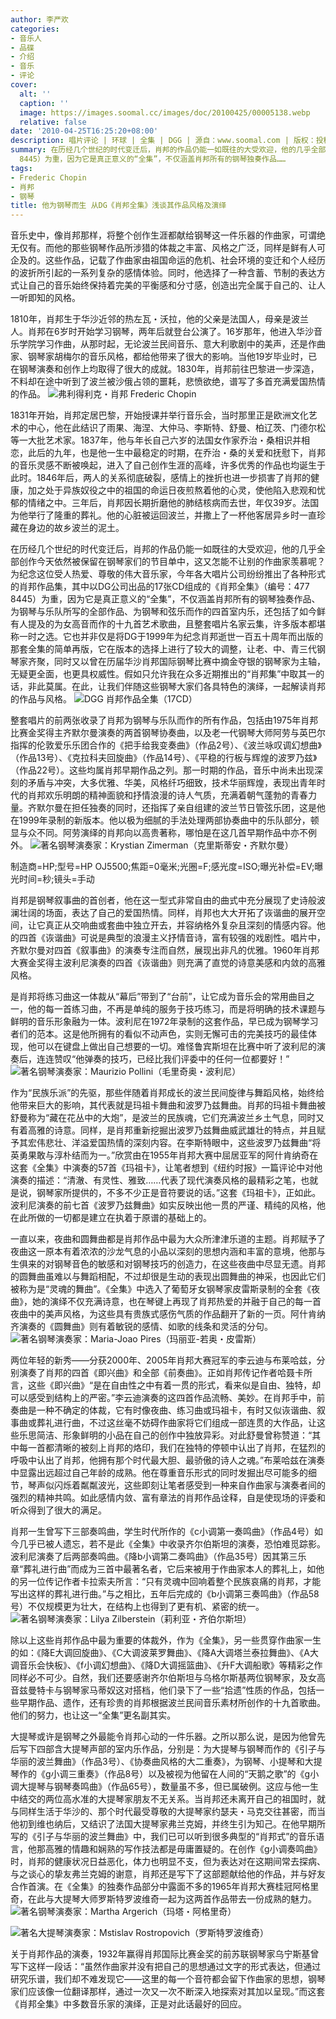 ```yaml
---
author: 李严欢
categories:
- 音乐人
- 品碟
- 介绍
- 音乐
- 评论
cover:
  alt: ''
  caption: ''
  image: https://images.soomal.cc/images/doc/20100425/00005138.webp
  relative: false
date: '2010-04-25T16:25:20+08:00'
description: 唱片评论 | 环球 | 全集 | DGG | 源自：www.soomal.com | 版权：投稿 |  平均/总评分：09.00/45
summary: 在历经几个世纪的时代变迁后，肖邦的作品仍能一如既往的大受欢迎，他的几乎全部创作今天依然被保留在钢琴家们的节目单中，这又怎能不让别的作曲家羡慕呢？为纪念这位受人热爱、尊敬的伟大音乐家，今年各大唱片公司纷纷推出了各种形式的肖邦作品集，其中以DG公司出品的17张CD组成的《肖邦全集》（编号：477
  8445）为重，因为它是真正意义的“全集”，不仅涵盖肖邦所有的钢琴独奏作品……
tags:
- Frederic Chopin
- 肖邦
- 钢琴
title: 他为钢琴而生 从DG《肖邦全集》浅谈其作品风格及演绎
---
```


音乐史中，像肖邦那样，将整个创作生涯都献给钢琴这一件乐器的作曲家，可谓绝无仅有。而他的那些钢琴作品所涉猎的体裁之丰富、风格之广泛，同样是鲜有人可企及的。这些作品，记载了作曲家由祖国命运的危机、社会环境的变迁和个人经历的波折所引起的一系列复杂的感情体验。同时，他选择了一种含蓄、节制的表达方式让自己的音乐始终保持着完美的平衡感和分寸感，创造出完全属于自己的、让人一听即知的风格。

1810年，肖邦生于华沙近邻的热左瓦・沃拉，他的父亲是法国人，母亲是波兰人。肖邦在6岁时开始学习钢琴，两年后就登台公演了。16岁那年，他进入华沙音乐学院学习作曲，从那时起，无论波兰民间音乐、意大利歌剧中的美声，还是作曲家、钢琴家胡梅尔的音乐风格，都给他带来了很大的影响。当他19岁毕业时，已在钢琴演奏和创作上均取得了很大的成就。1830年，肖邦前往巴黎进一步深造，不料却在途中听到了波兰被沙俄占领的噩耗，悲愤欲绝，谱写了多首充满爱国热情的作品。
![弗利得利克・肖邦 Frederic Chopin](https://images.soomal.cc/images/doc/20100228/00004219.webp)





1831年开始，肖邦定居巴黎，开始授课并举行音乐会，当时那里正是欧洲文化艺术的中心，他在此结识了雨果、海涅、大仲马、李斯特、舒曼、柏辽茨、门德尔松等一大批艺术家。1837年，他与年长自己六岁的法国女作家乔治・桑相识并相恋，此后的九年，也是他一生中最稳定的时期，在乔治・桑的关爱和抚慰下，肖邦的音乐灵感不断被唤起，进入了自己创作生涯的高峰，许多优秀的作品也均诞生于此时。1846年后，两人的关系彻底破裂，感情上的挫折也进一步损害了肖邦的健康，加之处于异族奴役之中的祖国的命运日夜煎熬着他的心灵，使他陷入悲观和忧郁的情绪之中。三年后，肖邦因长期折磨他的肺结核病而去世，年仅39岁。法国为他举行了隆重的葬礼。他的心脏被运回波兰，并撒上了一杯他客居异乡时一直珍藏在身边的故乡波兰的泥土。

在历经几个世纪的时代变迁后，肖邦的作品仍能一如既往的大受欢迎，他的几乎全部创作今天依然被保留在钢琴家们的节目单中，这又怎能不让别的作曲家羡慕呢？为纪念这位受人热爱、尊敬的伟大音乐家，今年各大唱片公司纷纷推出了各种形式的肖邦作品集，其中以DG公司出品的17张CD组成的《肖邦全集》（编号：477 8445）为重，因为它是真正意义的“全集”，不仅涵盖肖邦所有的钢琴独奏作品、为钢琴与乐队所写的全部作品、为钢琴和弦乐而作的四首室内乐，还包括了如今鲜有人提及的为女高音而作的十九首艺术歌曲，且整套唱片名家云集，许多版本都堪称一时之选。它也并非仅是将DG于1999年为纪念肖邦逝世一百五十周年而出版的那套全集的简单再版，它在版本的选择上进行了较大的调整，让老、中、青三代钢琴家齐聚，同时又以曾在历届华沙肖邦国际钢琴比赛中摘金夺银的钢琴家为主轴，无疑更全面，也更具权威性。假如只允许我在众多近期推出的“肖邦集”中取其一的话，非此莫属。在此，让我们伴随这些钢琴大家们各具特色的演绎，一起解读肖邦的作品与风格。
![DGG 肖邦作品全集（17CD）](https://images.soomal.cc/images/doc/20100425/00005138.webp)





整套唱片的前两张收录了肖邦为钢琴与乐队而作的所有作品，包括由1975年肖邦比赛金奖得主齐默尔曼演奏的两首钢琴协奏曲，以及老一代钢琴大师阿劳与英巴尔指挥的伦敦爱乐乐团合作的《把手给我变奏曲》（作品2号）、《波兰咏叹调幻想曲》（作品13号）、《克拉科夫回旋曲》（作品14号）、《平稳的行板与辉煌的波罗乃兹》（作品22号）。这些均属肖邦早期作品之列。那一时期的作品，音乐中尚未出现深刻的矛盾与冲突，大多优雅、华美，风格纤巧细致，技术华丽辉煌，表现出青年时代的肖邦欢乐明朗的精神面貌和抒情浪漫的诗人气质，充满着朝气蓬勃的青春力量。齐默尔曼在担任独奏的同时，还指挥了亲自组建的波兰节日管弦乐团，这是他在1999年录制的新版本。他以极为细腻的手法处理两部协奏曲中的乐队部分，顿显与众不同。阿劳演绎的肖邦向以高贵著称，哪怕是在这几首早期作品中亦不例外。
![著名钢琴演奏家：Krystian Zimerman（克里斯蒂安・齐默尔曼）](https://images.soomal.cc/images/doc/20100425/00005139.webp)

制造商=HP;型号=HP OJ5500;焦距=0毫米;光圈=F;感光度=ISO;曝光补偿=EV;曝光时间=秒;镜头=手动



肖邦是钢琴叙事曲的首创者，他在这一型式非常自由的曲式中充分展现了史诗般波澜壮阔的场面，表达了自己的爱国热情。同样，肖邦也大大开拓了诙谐曲的展开空间，让它真正从交响曲或套曲中独立开去，并容纳格外复杂且深刻的情感内容。他的四首《诙谐曲》可说是典型的浪漫主义抒情音诗，富有较强的戏剧性。唱片中，齐默尔曼对四首《叙事曲》的演奏专注而自然，展现出非凡的优雅。1960年肖邦大赛金奖得主波利尼演奏的四首《诙谐曲》则充满了直觉的诗意美感和内敛的高雅风格。

是肖邦将练习曲这一体裁从“幕后”带到了“台前”，让它成为音乐会的常用曲目之一，他的每一首练习曲，不再是单纯的服务于技巧练习，而是将明确的技术课题与鲜明的音乐形象融为一体。波利尼在1972年录制的这套作品，早已成为钢琴学习者们的范本。这是他所拥有的看似不动声色，实则无懈可击的完美技巧的最佳体现，他可以在键盘上做出自己想要的一切。难怪鲁宾斯坦在比赛中听了波利尼的演奏后，连连赞叹“他弹奏的技巧，已经比我们评委中的任何一位都要好！” 
![著名钢琴演奏家：Maurizio Pollini（毛里奇奥・波利尼）](https://images.soomal.cc/images/doc/20100425/00005140.webp)





作为“民族乐派”的先驱，那些伴随着肖邦成长的波兰民间旋律与舞蹈风格，始终给他带来巨大的影响，其代表就是玛祖卡舞曲和波罗乃兹舞曲。肖邦的玛祖卡舞曲被舒曼称为“藏在花丛中的大炮”，是波兰的民族魂，它们充满波兰乡土气息，同时又有着高雅的诗意。同样，是肖邦重新挖掘出波罗乃兹舞曲威武雄壮的特点，并且赋予其宏伟悲壮、洋溢爱国热情的深刻内容。在李斯特眼中，这些波罗乃兹舞曲“将英勇果敢与淳朴结而为一。”欣赏由在1955年肖邦大赛中屈居亚军的阿什肯纳奇在这套《全集》中演奏的57首《玛祖卡》，让笔者想到《纽约时报》一篇评论中对他演奏的描述：“清澈、有灵性、雅致……代表了现代演奏风格的最精彩之笔，也就是说，钢琴家所提供的，不多不少正是音符要说的话。”这套《玛祖卡》，正如此。波利尼演奏的前七首《波罗乃兹舞曲》如实反映出他一贯的严谨、精纯的风格，他在此所做的一切都是建立在执着于原谱的基础上的。

一直以来，夜曲和圆舞曲都是肖邦作品中最为大众所津津乐道的主题。肖邦赋予了夜曲这一原本有着浓浓的沙龙气息的小品以深刻的思想内涵和丰富的意境，他那与生俱来的对钢琴音色的敏感和对钢琴技巧的创造力，在这些夜曲中尽显无遗。肖邦的圆舞曲虽难以与舞蹈相配，不过却很是生动的表现出圆舞曲的神采，也因此它们被称为是“灵魂的舞曲”。《全集》中选入了葡萄牙女钢琴家皮雷斯录制的全套《夜曲》，她的演绎不仅充满诗意，也在琴键上再现了肖邦热爱的并融于自己的每一首夜曲中的美声风格，为这些具有贵族式感伤气质的作品翻开了新的一页。阿什肯纳齐演奏的《圆舞曲》则有着敏锐的感情、如歌的线条和灵活的分句。
![著名钢琴演奏家：Maria-Joao Pires（玛丽亚-若奥・皮雷斯）](https://images.soomal.cc/images/doc/20100425/00005141.webp)





两位年轻的新秀――分获2000年、2005年肖邦大赛冠军的李云迪与布莱哈兹，分别演奏了肖邦的四首《即兴曲》和全部《前奏曲》。正如肖邦传记作者哈聂卡所言，这些《即兴曲》“是在自由性之中有着一贯的形式，看来似是自由、独特，却可以感受到结构上的严密。”李云迪演奏的这四首作品流畅、美妙。在肖邦手中，前奏曲是一种不确定的体裁，它有时像夜曲、练习曲或玛祖卡，有时又似诙谐曲、叙事曲或葬礼进行曲，不过这丝毫不妨碍作曲家将它们组成一部连贯的大作品，让这些乐思简洁、形象鲜明的小品在自己的创作中独放异彩。对此舒曼曾称赞道：“其中每一首都清晰的被刻上肖邦的烙印，我们在独特的停顿中认出了肖邦，在猛烈的呼吸中认出了肖邦，他拥有那个时代最大胆、最骄傲的诗人之魂。”布莱哈兹在演奏中显露出远超过自己年龄的成熟。他在尊重音乐形式的同时发掘出尽可能多的细节，琴声似闪烁着粼粼波光，这些即刻让笔者感受到一种来自作曲家与演奏者间的强烈的精神共鸣。如此感情内敛、富有章法的肖邦作品诠释，自是使现场的评委和听众得到了很大的满足。

肖邦一生曾写下三部奏鸣曲，学生时代所作的《c小调第一奏鸣曲》（作品4号）如今几乎已被人遗忘，若不是此《全集》中收录齐尔伯斯坦的演奏，恐怕难觅踪影。波利尼演奏了后两部奏鸣曲。《降b小调第二奏鸣曲》（作品35号）因其第三乐章“葬礼进行曲”而成为三首中最著名者，它后来被用于作曲家本人的葬礼上，如他的另一位传记作者卡拉索夫所言：“只有灵魂中回响着整个民族哀痛的肖邦，才能写出这样的葬礼进行曲。”与之相比，五年后完成的《b小调第三奏鸣曲》（作品58号）不仅规模更为壮大，在结构上也得到了更有机、紧密的统一。
![著名钢琴演奏家：Lilya Zilberstein（莉利亚・齐伯尔斯坦）](https://images.soomal.cc/images/doc/20100425/00005144.webp)





除以上这些肖邦作品中最为重要的体裁外，作为《全集》，另一些贯穿作曲家一生的如：《降E大调回旋曲》、《C大调波莱罗舞曲》、《降A大调塔兰泰拉舞曲》、《A大调音乐会快板》、《f小调幻想曲》、《降D大调摇篮曲》、《升F大调船歌》等精彩之作同样必不可少。自然，我们还要感谢齐尔伯斯坦与乌格尔斯基两位钢琴家，及女高音兹曼特卡与钢琴家马蒂奴这对搭档，他们录下了一些“拾遗”性质的作品，包括一些早期作品、遗作，还有珍贵的肖邦根据波兰民间音乐素材所创作的十九首歌曲。他们的努力，也让这一“全集”更名副其实。

大提琴或许是钢琴之外最能令肖邦心动的一件乐器。之所以那么说，是因为他曾先后写下四部含大提琴声部的室内乐作品，分别是：为大提琴与钢琴而作的《引子与华丽的波兰舞曲》（作品3号）、《协奏曲风格的大二重奏》，为钢琴、小提琴和大提琴作的《g小调三重奏》（作品8号）以及被视为他留在人间的“天鹅之歌”的《g小调大提琴与钢琴奏鸣曲》（作品65号），数量虽不多，但已属破例。这应与他一生中结交的两位高水准的大提琴家朋友不无关系。当肖邦还未离开自己的祖国时，就与同样生活于华沙的、那个时代最受尊敬的大提琴家约瑟夫・马克交往甚密，而当他初到维也纳后，又结识了法国大提琴家弗兰克姆，并终生引为知己。在他早期所写的《引子与华丽的波兰舞曲》中，我们已可以听到很多典型的“肖邦式”的音乐语言，他那高雅的情趣和娴熟的写作技法都是毋庸置疑的。在创作《g小调奏鸣曲》时，肖邦的健康状况日益恶化，体力也明显不支，但为表达对在这期间常去探病、与之谈心的挚友弗兰克姆的谢意，肖邦还是写下了这部题献给他的作品，并与好友合作首演。在《全集》的独奏作品部分中露面不多的1965年肖邦大赛桂冠阿格里奇，在此与大提琴大师罗斯特罗波维奇一起为这两首作品带去一份成熟的魅力。
![著名钢琴演奏家：Martha Argerich（玛塔・阿格里奇）](https://images.soomal.cc/images/doc/20100425/00005142.webp)




![著名大提琴演奏家：Mstislav Rostropovich（罗斯特罗波维奇）](https://images.soomal.cc/images/doc/20100425/00005143.webp)





关于肖邦作品的演奏，1932年赢得肖邦国际比赛金奖的前苏联钢琴家乌宁斯基曾写下这样一段话：“虽然作曲家并没有把自己的思想通过文字的形式表达，但通过研究乐谱，我们却不难发现它――这里的每一个音符都会留下作曲家的思想，钢琴家们应该像一位翻译那样，通过一次又一次不断深入地探索对其加以呈现。”而这套《肖邦全集》中多数音乐家的演绎，正是对此话最好的回应。